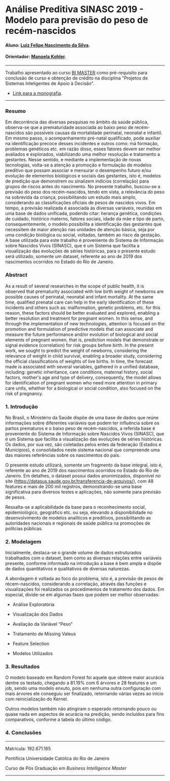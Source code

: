 # Análise Preditiva SINASC 2019 - Modelo para previsão do peso de recém-nascidos

#### Aluno: [Luiz Felipe Nascimento da Silva](https://github.com/lfnas).
#### Orientador: [Manoela Kohler](https://github.com/manoelakohler).

---

Trabalho apresentado ao curso [BI MASTER](https://ica.puc-rio.ai/bi-master) como pré-requisito para conclusão de curso e obtenção de crédito na disciplina "Projetos de Sistemas Inteligentes de Apoio à Decisão".

- [Link para a monografia](---). 

---

### Resumo

Em decorrência das diversas pesquisas no âmbito da saúde pública, observa-se que a prematuridade associada ao baixo peso de recém-nascidos são possíveis causas da mortalidade perinatal, neonatal e infantil. Em mesmo passo, o acompanhamento pré-natal qualificado, pode auxiliar na identificação precoce desses incidentes e outros como: má formação, problemas genéticos etc. em razão disso, esses fatores devem ser melhor avaliados e explorados, viabilizando uma melhor resolução e tratamento a gestantes. Nesse sentido, e mediante a implementação de novas tecnologias, volta-se a atenção a promoção e formulação de modelos preditivo que possam associar e mensurar o desempenho futuro e/ou evolução de elementos biológicos e sociais das gestantes, isto é, modelos de predição que demonstrem ou sinalizem indícios (correlação) para grupos de riscos antes do nascimento. No presente trabalho, buscou-se a previsão do peso dos recém-nascidos,  tendo em vista, a relevância do peso na sobrevida da criança, possibilitando um estudo mais amplo, considerando as classificações oficiais de pesos de nascidos vivos. Em tempo, a previsão realizada é associada às diversas variáveis, reunidas em uma base de dados unificada, podendo citar: herança genética, condições de cuidado, histórico materno, fatores sociais, idade da mãe e tipo de parto, consequentemente, o modelo possibilita a identificação das gestantes que necessitem de maior atenção nas unidades de atenção básica, seja por uma condição biológica ou social, voltadas, também ao risco da gestação. A base utilizada para este trabalho é proveniente do Sistema de Informação sobre Nascidos Vivos (SINASC), que é um Sistema que facilita a visualização das evoluções de séries históricas, para o presente estudo será utilizado, somente um dataset, referente ao ano de 2019 dos nascimentos ocorridos no Estado do Rio de Janeiro.

### Abstract

As a result of several researches in the scope of public health, it is observed that prematurity associated with low birth weight of newborns are possible causes of perinatal, neonatal and infant mortality. At the same time, qualified prenatal care can help in the early identification of these incidents and others such as: malformation, genetic problems, etc. for this reason, these factors should be better evaluated and explored, enabling a better resolution and treatment for pregnant women. In this sense, and through the implementation of new technologies, attention is focused on the promotion and formulation of predictive models that can associate and measure the future performance and/or evolution of biological and social elements of pregnant women, that is, prediction models that demonstrate or signal evidence (correlation) for risk groups before birth. In the present work, we sought to predict the weight of newborns, considering the relevance of weight in child survival, enabling a broader study, considering the official classifications of weights of live births. In time, the forecast made is associated with several variables, gathered in a unified database, including: genetic inheritance, care conditions, maternal history, social factors, mother's age and type of delivery, consequently, the model allows for identification of pregnant women who need more attention in primary care units, whether for a biological or social condition, also focused on the risk of pregnancy.

### 1. Introdução

No Brasil, o Ministério da Saúde dispõe de uma base de dados que reúne informações sobre diferentes variáveis que podem ter influência sobre os partos prematuros e o baixo peso de recém-nascidos, a referida base é proveniente do Sistema de Informação sobre Nascidos Vivos (SINASC), que é um Sistema que facilita a visualização das evoluções de séries históricas. Os dados, por sua vez, são coletadas pelos entes da federação (Estados e Municípios), e consolidados neste sistema nacional que compreende uma das maiores referências sobre os nascimentos do país.

O presente estudo utilizará, somente um fragmento da base integral, isto é, referente ao ano de 2019 dos nascimentos ocorridos no Estado do Rio de Janeiro. Em detalhes, o dataset possui dados anonimizados, disponível no site (https://datasus.saude.gov.br/transferencia-de-arquivos/), com 48 features e mais de 200 mil registros, demonstrando-se uma base significativa para diversos testes e aplicações, não somente para previsão de pesos.

Ressalta-se a aplicabilidade da base para o reconhecimento social, epidemiológico, geográfico etc. ou seja, elevando a disponibilidade no desenvolvimento de modelos analíticos e preditivos, possibilitando as autoridades nacionais e regionais de saúde pública na promoções de polítcias públicas.

### 2. Modelagem

Inicialmente, destaca-se o grande volume de dados estruturados trabalhados com o dataset, bem como as diversas relações entre variáveis presente, conforme informado na introdução a base é bem ampla e dispõe de dados quantitativos e qualitativos de diversas naturezas.

A abordagem é voltada ao foco do problema, isto é, a previsão de pesos de récem-nascidos, considerando a correlação, através das funções e visualizações foi realizados os procedimentos de tratamento dos dados. Em especial, divide-se em algumas fases que podem ser melhor observadas:

  * Análise Exploratória
  
  * Visualização dos Dados
  
  * Avaliação da Variável “Peso”
  
  * Tratamento de Missing Valeus
  
  * Feature Selection
  
  * Modelos Utilizados

### 3. Resultados

O modelo baseado em Random Forest foi aquele que obteve maior acurácia dentre os testado, chegando a 81.19% com 6 árvores e 28 features e um job, sendo uma modelo enxuto, pois em nenhuma outra configuração com mais árvores ele conseguiu ser finalizado, retornando várias vezes ao início com reinicialização do Kernel.

Outros modelos também não atingiram o esperado retornando pouco ou quase nada em aspectos de acurácia na predição, sendo incluídos para fins comparativos, conforme a tabela do último código.


### 4. Conclusões


---

Matrícula: 192.671.165

Pontifícia Universidade Católica do Rio de Janeiro

Curso de Pós Graduação em *Business Intelligence Master*

---
